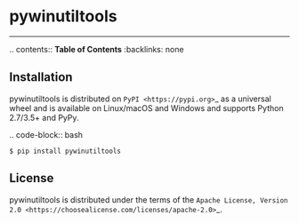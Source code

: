 pywinutiltools
==============

-----

.. contents:: **Table of Contents**
    :backlinks: none

Installation
------------

pywinutiltools is distributed on `PyPI <https://pypi.org>`_ as a universal
wheel and is available on Linux/macOS and Windows and supports
Python 2.7/3.5+ and PyPy.

.. code-block:: bash

    $ pip install pywinutiltools

License
-------

pywinutiltools is distributed under the terms of the
`Apache License, Version 2.0 <https://choosealicense.com/licenses/apache-2.0>`_.
